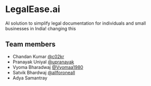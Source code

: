 # LegalEase.ai

AI solution to simplify legal documentation for individuals and small businesses in India!
changing this

## Team members

- Chandan Kumar [@c02kr](https://github.com/c02kr)
- Pranayak Uniyal [@upranayak](https://github.com/upranayak)
- Vyoma Bharadwaj [@Vyomaa1980](https://github.com/Vyomaa1980)
- Satvik Bhardwaj [@allforoneall](https://github.com/allforoneall)
- Adya Samantray

